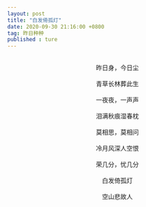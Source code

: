 ```yaml
---
layout: post
title: "白发倚孤灯"
date: 2020-09-30 21:16:00 +0800
tag: 昨日种种
published : ture
---
```

<br>
<div style="text-align:center;">
昨日身，今日尘<br><br>
青草长林葬此生<br><br>
一夜夜，一声声<br><br>
泪满秋痕湿春枕<br><br>
莫相思，莫相问<br><br>
冷月风深人空恨<br><br>
荣几分，忧几分<br><br>
白发倚孤灯<br><br>
空山悲故人</div>
